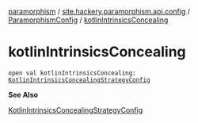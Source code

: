 [paramorphism](../../index.md) / [site.hackery.paramorphism.api.config](../index.md) / [ParamorphismConfig](index.md) / [kotlinIntrinsicsConcealing](./kotlin-intrinsics-concealing.md)

# kotlinIntrinsicsConcealing

`open val kotlinIntrinsicsConcealing: `[`KotlinIntrinsicsConcealingStrategyConfig`](../../site.hackery.paramorphism.api.config.strategies.obfuscation/-kotlin-intrinsics-concealing-strategy-config.md)

**See Also**

[KotlinIntrinsicsConcealingStrategyConfig](../../site.hackery.paramorphism.api.config.strategies.obfuscation/-kotlin-intrinsics-concealing-strategy-config.md)


